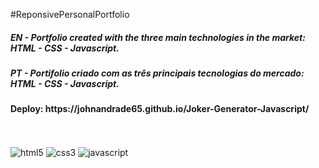 ﻿#ReponsivePersonalPortfolio
<h5>EN - Portfolio created with the three main technologies in the market: HTML - CSS - Javascript.</h5>
<h5>PT - Portifolio criado com as três principais tecnologias do mercado: HTML - CSS - Javascript.</h5>
<h4>Deploy: https://johnandrade65.github.io/Joker-Generator-Javascript/</h4>
﻿<div style="display: inline_block"><br/>
  <img alt="html5" src="https://img.shields.io/badge/HTML5-E34F26?style=for-the-badge&logo=html5&logoColor=white"/>
  <img alt="css3" src="https://img.shields.io/badge/CSS3-1572B6?style=for-the-badge&logo=css3&logoColor=white"/>
  <img alt="javascript" src="https://img.shields.io/badge/JavaScript-323330?style=for-the-badge&logo=javascript&logoColor=F7DF1E"/>
</div

